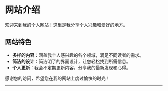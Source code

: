 # 网站介绍

欢迎来到我的个人网站！这里是我分享个人兴趣和爱好的地方。

## 网站特色

- **多样的内容**：涵盖我个人感兴趣的各个领域，满足不同读者的需求。
- **简洁的设计**：简洁明了的界面设计，让您轻松找到所需信息。
- **个人更新**：我会不定期更新内容，分享我的最新发现和心得。

感谢您的访问，希望您在我的网站上度过愉快的时光！

----------------------------------------------------------------------------------------------------------------------
